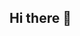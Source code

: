 ## Hi there 👋

<!--
**Vanderlad/Vanderlad** is a ✨ _special_ ✨ repository because its `README.md` (this file) appears on your GitHub profile.

Hi, my name is Vlad and I am a student at the University of Windsor studying computer science. I plan to use github to keep all of my files for my projects accessible since I tend to move around a lot between my home pc, laptop and school computers.

Excited to practice and learn using github!
